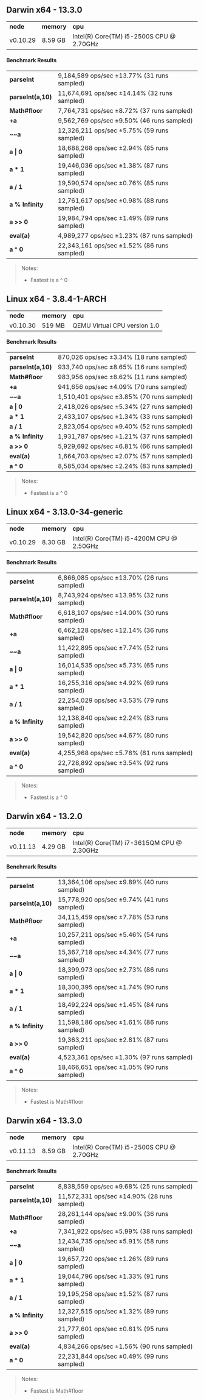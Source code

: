 Darwin x64 - 13.3.0
-----

<table><tr><td><b>node</b></td><td><b>memory</b></td><td><b>cpu</b></td></tr><tr><td>v0.10.29</td><td>8.59 GB</td><td>Intel(R) Core(TM) i5-2500S CPU @ 2.70GHz</td></tr></table>

#### Benchmark Results ####

<table><tr><td><b>parseInt</b></td><td>9,184,589 ops/sec ±13.77% (31 runs sampled)</td></tr><tr><td><b>parseInt(a,10)</b></td><td>11,674,691 ops/sec ±14.14% (32 runs sampled)</td></tr><tr><td><b>Math#floor</b></td><td>7,764,731 ops/sec ±8.72% (37 runs sampled)</td></tr><tr><td><b>+a</b></td><td>9,562,769 ops/sec ±9.50% (46 runs sampled)</td></tr><tr><td><b>~~a</b></td><td>12,326,211 ops/sec ±5.75% (59 runs sampled)</td></tr><tr><td><b>a | 0</b></td><td>18,688,268 ops/sec ±2.94% (85 runs sampled)</td></tr><tr><td><b>a * 1</b></td><td>19,446,036 ops/sec ±1.38% (87 runs sampled)</td></tr><tr><td><b>a / 1</b></td><td>19,590,574 ops/sec ±0.76% (85 runs sampled)</td></tr><tr><td><b>a % Infinity</b></td><td>12,761,617 ops/sec ±0.98% (88 runs sampled)</td></tr><tr><td><b>a >> 0</b></td><td>19,984,794 ops/sec ±1.49% (89 runs sampled)</td></tr><tr><td><b>eval(a)</b></td><td>4,989,277 ops/sec ±1.23% (87 runs sampled)</td></tr><tr><td><b>a ^ 0</b></td><td>22,343,161 ops/sec ±1.52% (86 runs sampled)</td></tr></table>

> Notes:
> - Fastest is a ^ 0

Linux x64 - 3.8.4-1-ARCH
-----

<table><tr><td><b>node</b></td><td><b>memory</b></td><td><b>cpu</b></td></tr><tr><td>v0.10.30</td><td>519 MB</td><td>QEMU Virtual CPU version 1.0</td></tr></table>

#### Benchmark Results ####

<table><tr><td><b>parseInt</b></td><td>870,026 ops/sec ±3.34% (18 runs sampled)</td></tr><tr><td><b>parseInt(a,10)</b></td><td>933,740 ops/sec ±8.65% (16 runs sampled)</td></tr><tr><td><b>Math#floor</b></td><td>983,956 ops/sec ±8.62% (11 runs sampled)</td></tr><tr><td><b>+a</b></td><td>941,656 ops/sec ±4.09% (70 runs sampled)</td></tr><tr><td><b>~~a</b></td><td>1,510,401 ops/sec ±3.85% (70 runs sampled)</td></tr><tr><td><b>a | 0</b></td><td>2,418,026 ops/sec ±5.34% (27 runs sampled)</td></tr><tr><td><b>a * 1</b></td><td>2,433,107 ops/sec ±1.34% (33 runs sampled)</td></tr><tr><td><b>a / 1</b></td><td>2,823,054 ops/sec ±9.40% (52 runs sampled)</td></tr><tr><td><b>a % Infinity</b></td><td>1,931,787 ops/sec ±1.21% (37 runs sampled)</td></tr><tr><td><b>a >> 0</b></td><td>5,929,692 ops/sec ±6.81% (66 runs sampled)</td></tr><tr><td><b>eval(a)</b></td><td>1,664,703 ops/sec ±2.07% (57 runs sampled)</td></tr><tr><td><b>a ^ 0</b></td><td>8,585,034 ops/sec ±2.24% (83 runs sampled)</td></tr></table>

> Notes:
> - Fastest is a ^ 0

Linux x64 - 3.13.0-34-generic
-----

<table><tr><td><b>node</b></td><td><b>memory</b></td><td><b>cpu</b></td></tr><tr><td>v0.10.29</td><td>8.30 GB</td><td>Intel(R) Core(TM) i5-4200M CPU @ 2.50GHz</td></tr></table>

#### Benchmark Results ####

<table><tr><td><b>parseInt</b></td><td>6,866,085 ops/sec ±13.70% (26 runs sampled)</td></tr><tr><td><b>parseInt(a,10)</b></td><td>8,743,924 ops/sec ±13.95% (32 runs sampled)</td></tr><tr><td><b>Math#floor</b></td><td>6,618,107 ops/sec ±14.00% (30 runs sampled)</td></tr><tr><td><b>+a</b></td><td>6,462,128 ops/sec ±12.14% (36 runs sampled)</td></tr><tr><td><b>~~a</b></td><td>11,422,895 ops/sec ±7.74% (52 runs sampled)</td></tr><tr><td><b>a | 0</b></td><td>16,014,535 ops/sec ±5.73% (65 runs sampled)</td></tr><tr><td><b>a * 1</b></td><td>16,255,316 ops/sec ±4.92% (69 runs sampled)</td></tr><tr><td><b>a / 1</b></td><td>22,254,029 ops/sec ±3.53% (79 runs sampled)</td></tr><tr><td><b>a % Infinity</b></td><td>12,138,840 ops/sec ±2.24% (83 runs sampled)</td></tr><tr><td><b>a >> 0</b></td><td>19,542,820 ops/sec ±4.67% (80 runs sampled)</td></tr><tr><td><b>eval(a)</b></td><td>4,255,968 ops/sec ±5.78% (81 runs sampled)</td></tr><tr><td><b>a ^ 0</b></td><td>22,728,892 ops/sec ±3.54% (92 runs sampled)</td></tr></table>

> Notes:
> - Fastest is a ^ 0

Darwin x64 - 13.2.0
-----

<table><tr><td><b>node</b></td><td><b>memory</b></td><td><b>cpu</b></td></tr><tr><td>v0.11.13</td><td>4.29 GB</td><td>Intel(R) Core(TM) i7-3615QM CPU @ 2.30GHz</td></tr></table>

#### Benchmark Results ####

<table><tr><td><b>parseInt</b></td><td>13,364,106 ops/sec ±9.89% (40 runs sampled)</td></tr><tr><td><b>parseInt(a,10)</b></td><td>15,778,920 ops/sec ±9.74% (41 runs sampled)</td></tr><tr><td><b>Math#floor</b></td><td>34,115,459 ops/sec ±7.78% (53 runs sampled)</td></tr><tr><td><b>+a</b></td><td>10,257,211 ops/sec ±5.46% (54 runs sampled)</td></tr><tr><td><b>~~a</b></td><td>15,367,718 ops/sec ±4.34% (77 runs sampled)</td></tr><tr><td><b>a | 0</b></td><td>18,399,973 ops/sec ±2.73% (86 runs sampled)</td></tr><tr><td><b>a * 1</b></td><td>18,300,395 ops/sec ±1.74% (90 runs sampled)</td></tr><tr><td><b>a / 1</b></td><td>18,492,224 ops/sec ±1.45% (84 runs sampled)</td></tr><tr><td><b>a % Infinity</b></td><td>11,598,186 ops/sec ±1.61% (86 runs sampled)</td></tr><tr><td><b>a >> 0</b></td><td>19,363,211 ops/sec ±2.81% (87 runs sampled)</td></tr><tr><td><b>eval(a)</b></td><td>4,523,361 ops/sec ±1.30% (97 runs sampled)</td></tr><tr><td><b>a ^ 0</b></td><td>18,466,651 ops/sec ±1.05% (90 runs sampled)</td></tr></table>

> Notes:
> - Fastest is Math#floor

Darwin x64 - 13.3.0
-----

<table><tr><td><b>node</b></td><td><b>memory</b></td><td><b>cpu</b></td></tr><tr><td>v0.11.13</td><td>8.59 GB</td><td>Intel(R) Core(TM) i5-2500S CPU @ 2.70GHz</td></tr></table>

#### Benchmark Results ####

<table><tr><td><b>parseInt</b></td><td>8,838,559 ops/sec ±9.68% (25 runs sampled)</td></tr><tr><td><b>parseInt(a,10)</b></td><td>11,572,331 ops/sec ±14.90% (28 runs sampled)</td></tr><tr><td><b>Math#floor</b></td><td>28,261,144 ops/sec ±9.00% (36 runs sampled)</td></tr><tr><td><b>+a</b></td><td>7,341,922 ops/sec ±5.99% (38 runs sampled)</td></tr><tr><td><b>~~a</b></td><td>12,434,735 ops/sec ±5.91% (58 runs sampled)</td></tr><tr><td><b>a | 0</b></td><td>19,657,720 ops/sec ±1.26% (89 runs sampled)</td></tr><tr><td><b>a * 1</b></td><td>19,044,796 ops/sec ±1.33% (91 runs sampled)</td></tr><tr><td><b>a / 1</b></td><td>19,195,258 ops/sec ±1.52% (87 runs sampled)</td></tr><tr><td><b>a % Infinity</b></td><td>12,327,515 ops/sec ±1.32% (89 runs sampled)</td></tr><tr><td><b>a >> 0</b></td><td>21,777,601 ops/sec ±0.81% (95 runs sampled)</td></tr><tr><td><b>eval(a)</b></td><td>4,834,266 ops/sec ±1.56% (90 runs sampled)</td></tr><tr><td><b>a ^ 0</b></td><td>22,231,844 ops/sec ±0.49% (99 runs sampled)</td></tr></table>

> Notes:
> - Fastest is Math#floor

